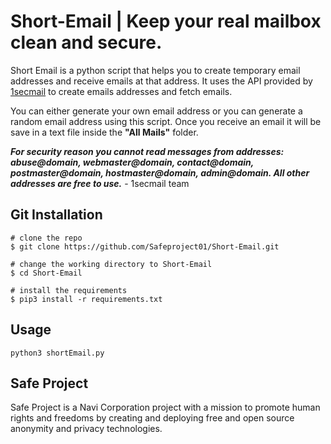# Short-Email | Keep your real mailbox clean and secure. 

Short Email is a python script that helps you to create temporary email addresses and receive emails at that address. It uses the API provided by [1secmail](https://www.1secmail.com/api/) to create emails addresses and fetch emails.

You can either generate your own email address or you can generate a random email address using this script. Once you receive an email it will be save in a text file inside the **"All Mails"** folder.

***For security reason you cannot read messages from addresses: abuse@domain, webmaster@domain, contact@domain, postmaster@domain, hostmaster@domain, admin@domain. All other addresses are free to use.*** - 1secmail team


## Git Installation
```
# clone the repo
$ git clone https://github.com/Safeproject01/Short-Email.git

# change the working directory to Short-Email
$ cd Short-Email

# install the requirements
$ pip3 install -r requirements.txt
```

## Usage

```
python3 shortEmail.py
```
## Safe Project

Safe Project is a Navi Corporation project with a mission to promote human rights and freedoms by creating and deploying free and open source anonymity and privacy technologies.